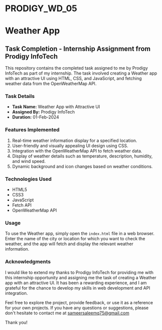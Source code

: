 # PRODIGY_WD_05

# Weather App

## Task Completion - Internship Assignment from Prodigy InfoTech

This repository contains the completed task assigned to me by Prodigy InfoTech as part of my internship. The task involved creating a Weather app with an attractive UI using HTML, CSS, and JavaScript, and fetching weather data from the OpenWeatherMap API.

### Task Details
- **Task Name:** Weather App with Attractive UI
- **Assigned By:** Prodigy InfoTech
- **Duration:** 01-Feb-2024

### Features Implemented
1. Real-time weather information display for a specified location.
2. User-friendly and visually appealing UI design using CSS.
3. Integration with the OpenWeatherMap API to fetch weather data.
4. Display of weather details such as temperature, description, humidity, and wind speed.
5. Dynamic background and icon changes based on weather conditions.

### Technologies Used
- HTML5
- CSS3
- JavaScript
- Fetch API
- OpenWeatherMap API

### Usage
To use the Weather app, simply open the `index.html` file in a web browser. Enter the name of the city or location for which you want to check the weather, and the app will fetch and display the relevant weather information.

### Acknowledgments
I would like to extend my thanks to Prodigy InfoTech for providing me with this internship opportunity and assigning me the task of creating a Weather app with an attractive UI. It has been a rewarding experience, and I am grateful for the chance to develop my skills in web development and API integration.

Feel free to explore the project, provide feedback, or use it as a reference for your own projects. If you have any questions or suggestions, please don't hesitate to contact me at sameersaleemq75@gmail.com

Thank you!
